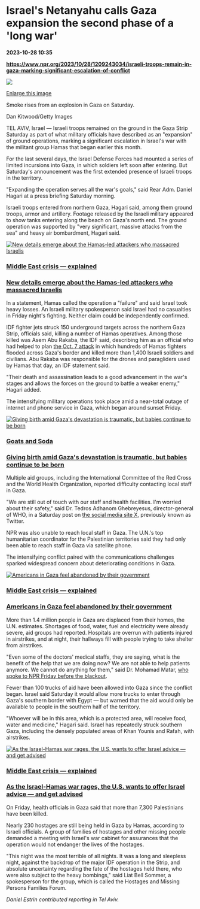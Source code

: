 # Israel's Netanyahu calls Gaza expansion the second phase of a 'long war'

**2023-10-28 10:35**

**https://www.npr.org/2023/10/28/1209243034/israeli-troops-remain-in-gaza-marking-significant-escalation-of-conflict**

 ![](https://media.npr.org/assets/img/2023/10/28/gettyimages-1749126503_slide-1b7d679e6ef9e4327bc701c23a37157c34961361-s1100-c50.jpg) 

[Enlarge this image](https://media.npr.org/assets/img/2023/10/28/gettyimages-1749126503_slide-1b7d679e6ef9e4327bc701c23a37157c34961361-s1200.jpg)

Smoke rises from an explosion in Gaza on Saturday.

Dan Kitwood/Getty Images

TEL AVIV, Israel — Israeli troops remained on the ground in the Gaza Strip Saturday as part of what military officials have described as an "expansion" of ground operations, marking a significant escalation in Israel's war with the militant group Hamas that began earlier this month.

For the last several days, the Israel Defense Forces had mounted a series of limited incursions into Gaza, in which soldiers left soon after entering. But Saturday's announcement was the first extended presence of Israeli troops in the territory.

"Expanding the operation serves all the war's goals," said Rear Adm. Daniel Hagari at a press briefing Saturday morning.

Israeli troops entered from northern Gaza, Hagari said, among them ground troops, armor and artillery. Footage released by the Israeli military appeared to show tanks entering along the beach on Gaza's north end. The ground operation was supported by "very significant, massive attacks from the sea" and heavy air bombardment, Hagari said.

[![New details emerge about the Hamas-led attackers who massacred Israelis](https://media.npr.org/assets/img/2023/10/26/20231020-_dsc1556-edit_sq-2aeee49e1e08ad55b860693b79938c7cab8f87c4-s100-c15.jpg)](https://www.npr.org/2023/10/27/1208836319/israel-hamas-islamic-jihad-militants-videos-details)

### [Middle East crisis — explained](https://www.npr.org/series/1205445976/middle-east-crisis)

### [New details emerge about the Hamas-led attackers who massacred Israelis](https://www.npr.org/2023/10/27/1208836319/israel-hamas-islamic-jihad-militants-videos-details)

In a statement, Hamas called the operation a "failure" and said Israel took heavy losses. An Israeli military spokesperson said Israel had no casualties in Friday night's fighting. Neither claim could be independently confirmed.

IDF fighter jets struck 150 underground targets across the northern Gaza Strip, officials said, killing a number of Hamas operatives. Among those killed was Asem Abu Rakaba, the IDF said, describing him as an official who had helped to plan [the Oct. 7 attack](https://www.npr.org/2023/10/27/1208836319/israel-hamas-islamic-jihad-militants-videos-details) in which hundreds of Hamas fighters flooded across Gaza's border and killed more than 1,400 Israeli soldiers and civilians. Abu Rakaba was responsible for the drones and paragliders used by Hamas that day, an IDF statement said.

"Their death and assassination leads to a good advancement in the war's stages and allows the forces on the ground to battle a weaker enemy," Hagari added.

The intensifying military operations took place amid a near-total outage of internet and phone service in Gaza, which began around sunset Friday.

[![Giving birth amid Gaza's devastation is traumatic, but babies continue to be born ](https://media.npr.org/assets/img/2023/10/27/gettyimages-1743918698_sq-cc9748ca04e7f83456f2d38416b410daff109b79-s100-c15.jpg)](https://www.npr.org/sections/goatsandsoda/2023/10/27/1209140259/giving-birth-amid-gazas-devastation-is-traumatic-but-babies-continue-to-be-born)

### [Goats and Soda](https://www.npr.org/sections/goatsandsoda/)

### [Giving birth amid Gaza's devastation is traumatic, but babies continue to be born](https://www.npr.org/sections/goatsandsoda/2023/10/27/1209140259/giving-birth-amid-gazas-devastation-is-traumatic-but-babies-continue-to-be-born)

Multiple aid groups, including the International Committee of the Red Cross and the World Health Organization, reported difficulty contacting local staff in Gaza.

"We are still out of touch with our staff and health facilities. I'm worried about their safety," said Dr. Tedros Adhanom Ghebreyesus, director-general of WHO, in a Saturday post on [the social media site X](https://twitter.com/DrTedros/status/1718160325323735365), previously known as Twitter.

NPR was also unable to reach local staff in Gaza. The U.N.'s top humanitarian coordinator for the Palestinian territories said they had only been able to reach staff in Gaza via satellite phone.

The intensifying conflict paired with the communications challenges sparked widespread concern about deteriorating conditions in Gaza.

[![Americans in Gaza feel abandoned by their government](https://media.npr.org/assets/img/2023/10/27/wafaa-and-yousef_sq-e268912bf4b13540130201ed57ebfef2818df710-s100-c15.jpg)](https://www.npr.org/2023/10/27/1208851845/americans-in-gaza-feel-abandoned-by-their-government)

### [Middle East crisis — explained](https://www.npr.org/series/1205445976/middle-east-crisis)

### [Americans in Gaza feel abandoned by their government](https://www.npr.org/2023/10/27/1208851845/americans-in-gaza-feel-abandoned-by-their-government)

More than 1.4 million people in Gaza are displaced from their homes, the U.N. estimates. Shortages of food, water, fuel and electricity were already severe, aid groups had reported. Hospitals are overrun with patients injured in airstrikes, and at night, their hallways fill with people trying to take shelter from airstrikes.

"Even some of the doctors' medical staffs, they are saying, what is the benefit of the help that we are doing now? We are not able to help patients anymore. We cannot do anything for them," said Dr. Mohamad Matar, [who spoke to NPR Friday before the blackout](https://www.npr.org/2023/10/27/1209130492/conditions-in-gaza-hospitals-remain-in-crisis).

Fewer than 100 trucks of aid have been allowed into Gaza since the conflict began. Israel said Saturday it would allow more trucks to enter through Gaza's southern border with Egypt — but warned that the aid would only be available to people in the southern half of the territory.

"Whoever will be in this area, which is a protected area, will receive food, water and medicine," Hagari said. Israel has repeatedly struck southern Gaza, including the densely populated areas of Khan Younis and Rafah, with airstrikes.

[![As the Israel-Hamas war rages, the U.S. wants to offer Israel advice — and get advised](https://media.npr.org/assets/img/2023/10/27/ap23300395679150_sq-81b35af741b77902b518d215c50687c433c1f4e9-s100-c15.jpg)](https://www.npr.org/2023/10/27/1209099096/israel-hamas-war-us-military)

### [Middle East crisis — explained](https://www.npr.org/series/1205445976/middle-east-crisis)

### [As the Israel-Hamas war rages, the U.S. wants to offer Israel advice — and get advised](https://www.npr.org/2023/10/27/1209099096/israel-hamas-war-us-military)

On Friday, health officials in Gaza said that more than 7,300 Palestinians have been killed.

Nearly 230 hostages are still being held in Gaza by Hamas, according to Israeli officials. A group of families of hostages and other missing people demanded a meeting with Israel's war cabinet for assurances that the operation would not endanger the lives of the hostages.

"This night was the most terrible of all nights. It was a long and sleepless night, against the backdrop of the major IDF operation in the Strip, and absolute uncertainty regarding the fate of the hostages held there, who were also subject to the heavy bombings," said Liat Bell Sommer, a spokesperson for the group, which is called the Hostages and Missing Persons Families Forum.

_Daniel Estrin contributed reporting in Tel Aviv._